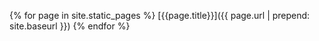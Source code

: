{% for page in site.static_pages %}
[{{page.title}}]({{ page.url | prepend: site.baseurl }})
{% endfor %}
